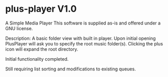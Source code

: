 # plus-player V1.0
A Simple Media Player
This software is supplied as-is and offered under a GNU license.

Description:
A basic folder view with built in player. Upon initial opening PlusPlayer will ask you to specify the root music folder(s). 
Clicking the plus icon will expand the root directory.

Initial functionality completed. 

Still requiring list sorting and modifications to existing queues.

